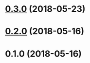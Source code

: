 <a name="0.3.0"></a>
# [0.3.0](https://github.com/mljs/random/compare/v0.2.0...v0.3.0) (2018-05-23)



<a name="0.2.0"></a>
# [0.2.0](https://github.com/mljs/random/compare/v0.1.0...v0.2.0) (2018-05-16)



<a name="0.1.0"></a>
# 0.1.0 (2018-05-16)



